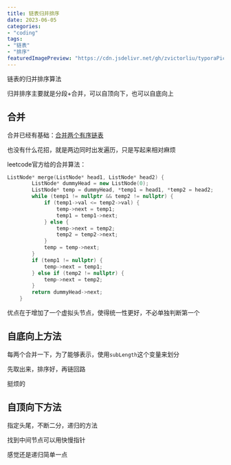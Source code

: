```yaml
---
title: 链表归并排序
date: 2023-06-05
categories:
- "coding"
tags:
- "链表"
- "排序"
featuredImagePreview: "https://cdn.jsdelivr.net/gh/zvictorliu/typoraPics@main/img/image-20230605150849270.png"
---
```


链表的归并排序算法

<!--more-->

归并排序主要就是分段+合并，可以自顶向下，也可以自底向上

## 合并

合并已经有基础：[合并两个有序链表](https://leetcode.cn/problems/merge-two-sorted-lists/)

也没有什么花招，就是两边同时出发遍历，只是写起来相对麻烦

leetcode官方给的合并算法：

```c++
ListNode* merge(ListNode* head1, ListNode* head2) {
        ListNode* dummyHead = new ListNode(0);
        ListNode* temp = dummyHead, *temp1 = head1, *temp2 = head2;
        while (temp1 != nullptr && temp2 != nullptr) {
            if (temp1->val <= temp2->val) {
                temp->next = temp1;
                temp1 = temp1->next;
            } else {
                temp->next = temp2;
                temp2 = temp2->next;
            }
            temp = temp->next;
        }
        if (temp1 != nullptr) {
            temp->next = temp1;
        } else if (temp2 != nullptr) {
            temp->next = temp2;
        }
        return dummyHead->next;
    }
```

优点在于增加了一个虚拟头节点，使得统一性更好，不必单独判断第一个

## 自底向上方法

每两个合并一下，为了能够表示，使用`subLength`这个变量来划分

先取出来，排序好，再链回路

挺烦的

## 自顶向下方法

指定头尾，不断二分，递归的方法

找到中间节点可以用快慢指针

感觉还是递归简单一点